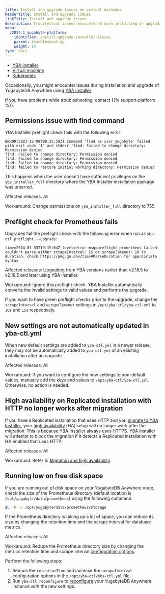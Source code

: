 ```yaml
---
title: Install and upgrade issues on virtual machines
headerTitle: Install and upgrade issues
linkTitle: Install and upgrade issues
description: Troubleshoot issues encountered when installing or upgrading YugabyteDB Anywhere on virtual machines.
menu:
  v2024.1_yugabyte-platform:
    identifier: install-upgrade-installer-issues
    parent: troubleshoot-yp
    weight: 10
type: docs
---
```


<ul class="nav nav-tabs-alt nav-tabs-yb">
  <li>
    <a href="../installer/" class="nav-link active">
      <i class="fa-solid fa-building"></i>
      YBA Installer</a>
  </li>

  <li>
    <a href="../vm/" class="nav-link">
      <i class="fa-solid fa-cloud"></i>
      Virtual machine</a>
  </li>

  <li>
    <a href="../kubernetes/" class="nav-link">
      <i class="fa-regular fa-dharmachakra" aria-hidden="true"></i>
      Kubernetes
    </a>
  </li>

</ul>

Occasionally, you might encounter issues during installation and upgrade of YugabyteDB Anywhere using [YBA Installer](../../../install-yugabyte-platform/install-software/installer/).

If you have problems while troubleshooting, contact {{% support-platform %}}.

## Permissions issue with find command

YBA Installer preflight check fails with the following error:

```output
ERROR[2023-12-08T08:25:58Z] Command 'find as user yugabyte' failed with exit code '1' and stderr 'find: Failed to change directory: Permission denied
find: Failed to change directory: Permission denied
find: Failed to change directory: Permission denied
find: Failed to change directory: Permission denied
find: failed to restore initial working directory: Permission denied
```

This happens when the user doesn't have sufficient privileges on the `yba_installer_full` directory where the YBA Installer installation package was untarred.

Affected releases: All

Workaround: Change permissions on `yba_installer_full` directory to 755.

## Preflight check for Prometheus fails

Upgrades fail the preflight check with the following error when run as `yba-ctl preflight --upgrade`:

```output
time=2024-01-03T19:19:04Z level=error msg=preflight prometheus failed: couldn't parse either scrapeInterval: 15 or scrapeTimeout: 10 to duration. check https://pkg.go.dev/time#ParseDuration for appropriate syntax
```

Affected releases: Upgrading from YBA versions earlier than v2.18.5 to v2.18.5 and later using YBA Installer.

Workaround: Ignore this preflight check. YBA Installer automatically converts the invalid settings to valid values and performs the upgrade.

If you want to have green preflight checks prior to the upgrade, change the `scrapeInterval` and `scrapeTimeout` settings in `/opt/yba-ctl/yba-ctl.yml` to `10s` and `15s` respectively.

## New settings are not automatically updated in yba-ctl.yml

When new default settings are added to `yba-ctl.yml` in a newer release, they may not be automatically added to `yba-ctl.yml` of an existing installation after an upgrade.

Affected releases: All

Workaround: If you want to configure the new settings to non-default values, manually add the keys and values to `/opt/yba-ctl/yba-ctl.yml`. Otherwise, no action is needed.

## High availability on Replicated installation with HTTP no longer works after migration

If you have a Replicated installation that uses HTTP and you [migrate to YBA Installer](../../../install-yugabyte-platform/migrate-replicated/), your [high availability](../../../administer-yugabyte-platform/high-availability/) (HA) setup will no longer work after the migration. This is because YBA Installer always uses HTTPS. YBA Installer will attempt to block the migration if it detects a Replicated installation with HA enabled that uses HTTP.

Affected releases: All

Workaround: Refer to [Migration and high availability](../../../install-yugabyte-platform/migrate-replicated/#migration-and-high-availability).

## Running low on free disk space

If you are running out of disk space on your YugabyteDB Anywhere node, check the size of the Prometheus directory (default location is `/opt/yugabyte/data/prometheus`) using the following command:

```sh
du -h -s /opt/yugabyte/data/prometheus/storage
```

If the Prometheus directory is taking up a lot of space, you can reduce its size by changing the retention time and the scrape interval for database metrics.

Affected releases: All

Workaround: Reduce the Prometheus directory size by changing the metrics retention time and scrape interval [configuration options](../../../install-yugabyte-platform/install-software/installer/#prometheus-configuration-options).

Perform the following steps:

1. Reduce the `retentionTime` and increase the `scrapeInterval` configuration options in the `/opt/yba-ctl/yba-ctl.yml` file.
1. Run `yba-ctl reconfigure` to [reconfigure](../../../install-yugabyte-platform/install-software/installer/#reconfigure) your YugabyteDB Anywhere instance with the new settings.
